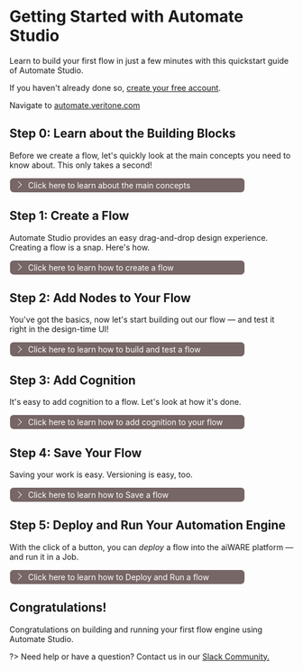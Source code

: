 # Getting Started with Automate Studio

Learn to build your first flow in just a few minutes with this quickstart guide of Automate Studio.

If you haven't already done so, [create your free account](https://www.veritone.com/onboarding/#/signUp?type=automate&lead_source_detail=docs.veritone.com%2Fautomate-studio%2Fgetting-started).

Navigate to [automate.veritone.com](https://automate.veritone.com)

## Step 0: Learn about the Building Blocks

Before we create a flow, let's quickly look at the main concepts you need to know about. This only takes a second!

<div class="collapse-accordion"><ul><li>
                <input type="checkbox" id="list-item-1">
                <label for="list-item-1"><span class="expandText">Click here to learn about the main concepts</span><span class="collapseText">Click here to close this section.</span></label>
                <ul>
                    <li>

The main concepts you need to know about are:

1. **Nodes:** These are the button-like shapes in the editor that represent discrete steps in your flow.
2. **Wires:** These are the lines that connect the nodes together.
3. **Flow:** This is an overall term for the "graph" (or node-and-wire model) that you define by dropping and connecting your nodes on the canvas.
4. **Subflow:** A group of nodes presented as a node in the palette which can be reused in the main flow.
5. **Message:** The `msg` variable is the highest level variable that is sent from one node to another at flow runtime.
6. **Flow Engines:** After a flow is created, it can be built, deployed, and run as an _engine_ in aiWARE. (This is a more advanced topic, but we will get to it shortly.)

<!-- > **Tip:** Hover your cursor over a node in the node palette, on the left, to learn what a given type of node does.

![node-hover](node-hover-11.png) -->


### Nodes 

<div class="collapse-accordion"><ul><li>
                <input type="checkbox" id="list-item-1.1">
                <label for="list-item-1.1"><span class="expandText">Click here to learn about nodes </span><span class="collapseText">Click here to close this section.</span></label>
                <ul>
                    <li>


?>Nodes are the main development tool in **Automate Studio**. 
A node can be defined as an autonomous mini web app with a user friendly **_UI_** and **_NodeJS_** backend server. 
Each node is developed to take care of a certain part of the large app (flow). For better orientation, they are divided into multiple categories. In Automate Studio, we can define three high level categories:

1. **aiWERE**: The aiWERE nodes are developed by the **Veritone team** to simplify the usage of AI technology by bringing it down to low code.
They can be recognized by the sky-blue color and the Veritone logo on the right or left side of the node. The aiWARE nodes are divided into three categories: **aiWARE common**, **aiWARE data lake** and **aiWARE tools**

![aiware-nodes](aiware-nodes.png)

2. **Node-Red core**: The native Node-Red nodes. They cover almost every basic and many advanced backend processes in a NodeJS application. 
You can find more info about Node-Red core nodes [here](https://nodered.org/docs/user-guide/nodes)

3. **Third party nodes**: Node-Red is an open source community with many contributors that generousely share their node packages.
Any of the node packages can be installed in Automate Studio in a few simple steps:

Click on the `Menu` button on the top left corner and select `Settings` on the bottom of the menu

![menu-settings1](menu-settings1.png)

Next, in the `User Settings` menu click on the `Palette` in the left menu. Then, in the `search bar` type the package name you would liek to install. The packages will be rendered in the section below the search bar. Once you find the desired package, just click the `install` button. Then submit by clicking on `Install` again. Within a few seconds the nodes will be available in the palette.

![user-settings-palette1](user-settings-palette1.png)


?>**Veritone** is contributing to the Node-Red community as well. To see the latest versions of the npm package visit [@veritone/node-red-contrib-aiware](https://flows.nodered.org/node/@veritone/node-red-contrib-aiware).
To see the source code, please visit our [github repo](https://github.com/veritone/node-red-contrib-aiware)


### Nodes Are Easy To Work On. 

To add a certain functionality to your flow, just pick the right node from the palette, drag and drop it to the editor. 
The node specifications and description, as well as requirements, expected input and output and more info are all available in the node-info section on the right side of the screen. 

1. Locate the aiWARE common category in the node palette.
2. Drag the `aiware email` node from the node palette to the canvas, and let go of the mouse.
![drag-and-drop-node](drag-and-drop-node.gif)

The next step is understanding the node structure and functionalities:

1. **Select and unselect node:** Node is selected by a single click anywhere on the node. The orange border should appear. Unselect the node by clicking anywhere on the canvas. Multiple nodes are selected by holding the `ctrl` button on the keybord.
2. **Node port:** The grey square on the left side of the node. It is used to connect the node to a previous node(s) using the wires. 
3. **Node output on success:** The upper grey square on the right side of the node.
4. **Node output on failure (error):** The bottom grey square on the right side of the node.
5. **Node name on canvas:** The name of the node on the canvas. Usually, it defaults to the node name on the palette, and can be changed in the node UI settings
6. **Node icon:** The Icon on the right or left side of the node. In aiWARE nodes, it defaults to the **Veritone** logo. The icon can be changed in the appearance section in the node UI.
![node-structure](node-structure.png)

If we double click on the node, the **Node UI editor** will slide in from right to left. This is where we manage the node properties, add description or modify the appearance. Each node has its own properties based on its purpose and functionality. This part is fully covered in the **aiWARE node help** section. 
![node-ui](node-ui.png)

Finally, as mentioned above, the right side of the screen is reseved for node info. The node specifications and description, as well as requirements, expected input and output and more info are all available there. This part is especialy helpful during development, as it contains all required information without leaving your workstation

</li>                  
</ul>
</li>          
</ul>
</div>

### Flow 

<div class="collapse-accordion"><ul><li>
                <input type="checkbox" id="list-item-1.2">
                <label for="list-item-1.2"><span class="expandText">Click here to learn about flow </span><span class="collapseText">Click here to close this section.</span></label>
                <ul>
                    <li>


?>As a standalone entity, nodes are not very useful. They represent just a smal part of a large application. In order to make the nodes do something meaningful, they need to be logically connected and optionally pass data to each other. Two or more connected nodes, or how we like to call it - _wired_ nodes, represent a **Flow**. 


</li>                  
</ul>
</li>          
</ul>
</div>

</li>                  
</ul>
</li>          
</ul>
</div>

## Step 1: Create a Flow

Automate Studio provides an easy drag-and-drop design experience. Creating a flow is a snap. Here's how.

<div class="collapse-accordion"><ul><li>
                <input type="checkbox" id="list-item-2">
                <label for="list-item-2"><span class="expandText">Click here to learn how to create a flow</span><span class="collapseText">Click here to close this section.</span></label>
                <ul>
                    <li>
     

                    




If you haven't already done so, [create your free account](https://www.veritone.com/onboarding/#/signUp?type=automate&lead_source_detail=docs.veritone.com%2Fautomate-studio%2Fgetting-started).

Navigate to [automate.veritone.com](https://automate.veritone.com). In the upper right corner of that page, click the Create New Flow button.

![CreateNewFlowpage](Automate-1.png)

After a few seconds, the **Automate Studio Editor** design-time environment will open. When it does, notice that you can single-click the name of your flow (shown in the upper left) to bring up a small dialog that lets you change the name of your to something more meaningful than "Untitled Flow." Try it!

![Editing the flow name](untitled-flow.png)
</li>                  
</ul>
</li>          
</ul>
</div>

## Step 2: Add Nodes to Your Flow

You've got the basics, now let's start building out our flow &mdash; and test it right in the design-time UI!

<div class="collapse-accordion"><ul><li>
                <input type="checkbox" id="list-item-3">
                <label for="list-item-3"><span class="expandText">Click here to learn how to build and test a flow</span><span class="collapseText">Click here to close this section.</span></label>
                <ul>
                    <li>
                    



### Nodes Are Easy to Work With

&#9642; To put a node in your graph, just drag any node from the node palette to the canvas, and let go of the mouse.

&#9642; Single-click a node on the canvas to select it. When it is selected, hit the Delete or Backspace key on your keyboard to delete it. 

&#9642; Click and drag from the _output_ endpoint on the right side of a node, to the _input_ endpoint on the left side of a second node, to connect two nodes with a wire.

&#9642; Use Ctrl-Z to Undo any action.

### Build a Simple Flow

In this example, we'll create a simple flow that extracts your user information and sends you an email. 

1\. From the node palette on the left, drag an **aiware in** node, a **user details** node, and an **aiware email** node onto the canvas.

2\. Connect the nodes by dragging out a new wire from the right edge of each node to the left edge of the next node. Your canvas should look something like this:

![3 nodes](three-nodes-1.png)

> Note: Some nodes have two output ports on the right. The top port is for ordinary output, while the bottom port is for error reporting. For now, you needn't worry about the bottom port. As long as the top port is wired, the flow will be functional.

3\. Double-click on the **aiware email** node. Change the  "To Email" field's value by setting the picker to `msg.`, then enter `payload.aiware.user.name` after it. Enter text of your choosing in the "Email Subject" and "Message Body" fields. The Properties pane in the node should look something like this:

![email node Properties](email-node-2.png)

4\. Click the blue **Done** button in the upper right part of the Properties pane. The pane goes away.

> A small blue dot will appear along the top edge of the node whose properties you just edited. This dot will disappear in a second or two, after your changes have been auto-saved.

### Test the Flow

1\. Click the little _bug_ icon in the information pane, on the right, to enable the display of debug messages.

2\. Click once on the ballot-box square at the left edge of the first node (the node labelled "aiware in"). This runs the flow, from start to finish.

3\. You should see a brief message ("inject.airware-in.success") appear onscreen, and then all three nodes should show an `aiware.success` message underneath. 

4\. You should see a new e-mail in your inbox (at the address you used when you signed up for your Veritone account). 

> If any errors occurred, they will be shown in the Debug pane (on the right).

Congratulations! You just ran your first flow.

</li>                  
</ul>
</li>          
</ul>
</div>

## Step 3: Add Cognition

It's easy to add cognition to a flow. Let's look at how it's done.

<div class="collapse-accordion"><ul><li>
                <input type="checkbox" id="list-item-3a">
                <label for="list-item-3a"><span class="expandText">Click here to learn how to add cognition to your flow</span><span class="collapseText">Click here to close this section.</span></label>
                <ul>
                    <li>
                    
We'll continue to use the flow we've been working on. All we're going to do is add a **cognition** node, and **aiware-out** nodes; and make some changes to a few Properties.

### Add a Cognition Node

1\. Drag a **cognition** node from the Node Palette onto the canvas, positioning it over the wire that connects your first two nodes. When you do this, the wire will change to a dotted line. At that point, you can let your finger off the mouse and your new node will instantly be wired into your flow.

2\. Double-click the cognition node to open up its Properties pane. Make the following changes:

&#8226; Make sure the **Job Definition** field says "Engine selector" (the default).

&#8226; Under Choose Engine, set **Cluster** to any available aiWARE Edge instance (such as "PROD-V3," if available).

&#8226; Use the Category picker control to set the **Category** to "Transcription."

&#8226; Use the Engine picker to select the **Engine** named "Speechmatics Transcription - English (Global) V3."

&#8226; Find the **WaitForResults** checkbox and check it. (This is important, because you want cognition to be _complete_ before the flow proceeds to the next node.)

&#8226; (Recommended) Set **Job Priority** to "Very High."

&#8226; (Recommended) Change the **Name** field to have a value of "Transcription Job."

3\. Click the blue **Done** button to close and save your new Properties. Your flow will look something like this:

![Simple Transcription Flow](simple-tx-1.png)

### Define Input Data

We need to define the media file that will be sent to the cognition node.

> The media file, in this case, can be any audio file, or video file (that contains audio), of type .mp3, .mp4, .m4a, .wav, or .mpeg. The file should have a filetype extension (conforming to one of the above) and should be available at a public URL that can be reached via HTTPS.

1\. Double-click the first node in your flow to edit the **Inject Mock Data** field. First be sure the picker is set to JSON (two curly braces). Then click the three-dots control on the right to open up the JSON editor, and paste the following code into the editor pane:

```json
{
    "url": "https://s3.amazonaws.com/static.veritone.com/demo-ingestion/aiware/welcome-to-automate.m4a"
}
```

2\. Click the blue **Done** button to close the editor, and click it again to close and save Properties.

### Format Email Body

One last thing! We need to add the cognition results to the email message.

1\. Double-click on your **aiware email** node. Using the picker, set the **Message Body** type to "Expression," then use the three-dots button at the right to open the Expression editor. Copy and paste the following text into the editor (this should be one line, without newlines):

```html
"Hello,<br>Welcome to Veritone and Automate Studio!<br><br> Here is your transcribed file: https://cms.veritone.com/#/media-details/" & payload.aiware.tdoId & "<br><br> Basic Engine Output: "& payload.aiware.engineResultSimple"
```

2\. Click the blue **Done** button to close the editor, and click it again to close and save Properties.

### Add 'aiware out' Nodes

When your flow runs as a process in the aiWARE platform, it's important that the flow returns a valid HTTP response at the conclusion of a run.
Therefore, you should add two **aiware out** nodes to the flow: One to signal Success, and one to signal Failure.

1\. Drag out two **aiware out** nodes. Both will be named "aiware out [success]" by default. Edit the Properties of one of the nodes so that its Output Status is "Failure."

2\. Wire the [success] node to the uppermost output port of the **aiware email** node. Wire the [failure] node to the lowermost output port of the **aiware email** node. Your flow might end up looking something like this:

![aiware out](out.png)

3\. (Recommended) You can and should also connect wires from the lowermost (error) port of the **cognition** node, and the lower port of the **user details** node, to the input port of the [failure] node. This way, a failure anywhere in the flow will cause the appropriate **aiware out** node to be invoked.
### Run It!

Now it's time to test the flow. Click the square tab on the left edge of the first node in the flow (the **aiware in** node) to invoke the flow.

Watch the Debug pane in the Sidebar (on the right of the canvas). Click the "bug" icon if need be, to make debug results visible. You should see a series of messages appear in real time, explaining what's happening as the flow executes. The messages may look something like this:

![Flow messages](flow-messages.png)

You should receive an e-mail containing the text of the transcription, as well as a direct link to the Veritone CMS page that contains the relevant media file (and the accompanying transcription).

</li>                  
</ul>
</li>          
</ul>
</div>

## Step 4: Save Your Flow

Saving your work is easy. Versioning is easy, too.

<div class="collapse-accordion"><ul><li>
                <input type="checkbox" id="list-item-4">
                <label for="list-item-4"><span class="expandText">Click here to learn how to Save a flow</span><span class="collapseText">Click here to close this section.</span></label>
                <ul>
                    <li>

Your flow will be auto-saved every few seconds. You don't have to do periodic saves to avoid losing work.

> Note that if a particular node in your flow diagram contains unsaved changes, it will appear with a small blue-filled circle above it. The circle disappears after an auto-save.

When you want to save a _particular version_ of your flow so you can find it and load it again later, use the **Build** button near the Menu icon in the upper left corner of the editor window.

Clicking **Build** causes the flow to be persisted as a numbered _Build_. A toast notification will appear at the bottom of the screen, saying that the save was successful; then the editor will refresh.

### Open a Build

To visit your flows at any time, use the **Menu** at the top left and select **My Flows**. A new window will open, containing a list of flows you have created. Click the name of a flow to open the **latest** build of that flow in the flow editor. To open a specifc build, click the link under Flow Detail at the far right side of the row. This will open the list of Builds (for that flow) in the Flow Details page, from which you can open any Build by clicking the link under **Open in Automate Studio**.

![Flow Details Page](FlowDetails.png)

</li>                  
</ul>
</li>          
</ul>
</div>

## Step 5: Deploy and Run Your Automation Engine

With the click of a button, you can _deploy_ a flow into the aiWARE platform &mdash; and run it in a Job.

<div class="collapse-accordion"><ul><li>
                <input type="checkbox" id="list-item-5">
                <label for="list-item-5"><span class="expandText">Click here to learn how to Deploy and Run a flow</span><span class="collapseText">Click here to close this section.</span></label>
                <ul>
                    <li>

It's easy to deploy a flow into aiWARE, without leaving the Automate Studio UI. Just click the Deploy button in the upper left. A dialog will appear:

![Deploy and Run](DeployAndRun.png)

1\. Accept the default settings (**Run now**) if you want to deploy your current build and run it in a Job. 

> The **Run at a set time** option allows you to have the Job up and running at specific times, or even 24/7. The **Deploy only** option is only useful if you simply want to _deploy_ the build to make it available in aiWARE. We will discuss those options in more advanced training sections.

2\. Select the **HttpEndpoint** radio button and copy the **HTTP Endpoint** URL (using the copy-to-clipboard button), then click the **Submit** button.
After a few seconds, a toast message will appear in the lower left part of the window, saying "Engine deployment and job creation is in progress..." followed a few seconds later by "Job has been created." A link is provided in the toast notification so that you can go directly to the Job Details page, if desired.

![Job Created](JobCreated.png)

3\. To test that your flow is running, you can use `curl` or Postman (or your own tool) to POST a test payload (e.g., a JSON object) to the HTTP Endpoint URL you copied above.
If the Job started successfully, you should get an HTTP 200 response to your POST. (Otherwise, you may get 404, in which case you should try again in a few seconds.)

In Postman, your POST might look like this:

![Postman POST](postman.png)

> Regardless of how you initiate the POST, be sure to set the header: `“content-type”: “application/json”`.
</li>                  
</ul>
</li>          
</ul>
</div>

## Congratulations!

Congratulations on building and running your first flow engine using Automate Studio.

?> Need help or have a question? Contact us in our [Slack Community.](http://veritonedev.slack.com/)

<style>
label {
        color: #fff;
    }
    
    .markdown-section code {
        border-radius: 2px;
        color: #322;
        font-size: .8rem;
        margin: 0 2px;
        padding: 3px 5px;
        white-space: pre-wrap;
    }
    
    .collapse-accordion { width:83%; }

    .collapse-accordion ul {
        list-style: none;
        margin: 0;
        padding: 0;
    }

    .collapse-accordion label {
        display: block;
        cursor: pointer;
        padding: 4px 32px;
        border: 1px solid #fff;
        border-radius: 7px;
        border-bottom: none;
        background-color: #766;
        position: relative;
    }

    .collapse-accordion label:hover {
        background: #999;
    }

    .collapse-accordion label:after {
        content: "";
        position: absolute;
        width: 8px;
        height: 8px;
        text-indent: -9999px;
        border-top: 1px solid #f2f2f2;
        border-left: 1px solid #f2f2f2;
        -webkit-transition: all .3s ease-in-out;
        transition: all .3s ease-in-out;
        text-decoration: none;
        color: transparent;
        -webkit-user-select: none;
        -moz-user-select: none;
        -ms-user-select: none;
        user-select: none;
        transform: rotate(135deg);
        left: 10px;
        top: 50%;
        margin-top: -5px;
    }

    .collapse-accordion input[type="checkbox"]:checked+label:after {
        transform: rotate(-135deg);
        top: 20px;
    }

    .collapse-accordion input[type="radio"]:checked+label:after {
        transform: rotate(-135deg);
        top: 20px;
    }

    .collapse-accordion label.last {
        border-bottom: 1px solid #fff;
    }

    .collapse-accordion ul ul li {
        padding: 10px;
        
    }


    .collapse-accordion input[type="checkBox"] {
        position: absolute;
        left: -9999px;
    }
    
    .collapse-accordion input[type="radio"] {
        position: absolute;
        left: -9999px;
    }

    .collapse-accordion input[type="checkBox"]~ul {
        height: 0;
        transform: scaleY(0);
      transition: transform .2s ease-out;
    }
    
    .collapse-accordion input[type="radio"]~ul {
        height: 0;
        transform: scaleY(0);
        transition: transform .5s ease-out;
    }

    .collapse-accordion input[type="checkBox"]:checked~ul {
        height: 100%;
        transform-origin: top;
        transition: transform .5s ease-out;
        transform: scaleY(1);
    }

   .collapse-accordion input[type="radio"]:checked~ul {
        height: 100%;
        transform-origin: top;
        transition: transform .2s ease-out;
        transform: scaleY(1);
    }

    .collapse-accordion input[type="checkBox"]:checked+label {
        background:#bda0a0;
        border-bottom: 1px solid #fff;
    }

    .collapse-accordion input[type="radio"]:checked+label {
        background: red;
        border-bottom: 1px solid #fff;
    }

    .collapse-accordion input[type="checkbox"]:checked+label .collapseText {
        display: block;
    }

   .collapse-accordion input[type="radio"]:checked+label .collapseText {
        display: block;
    }

    .collapse-accordion input[type="checkbox"]:checked+label .expandText {
        display: none;
    }

.collapse-accordion input[type="radio"]:checked+label .expandText {
        display: none;
    }

    .collapseText {
        display: none;
    }

.info {
  margin-top: 50px;
color: #000;
  font-size: 24px;
}
.info span {
  color: red;
}
</style>